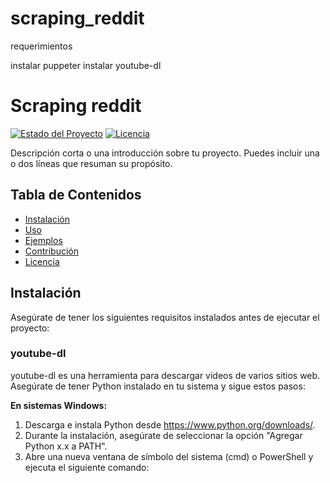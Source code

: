 # scraping_reddit

requerimientos

instalar puppeter
instalar youtube-dl

# Scraping reddit

[![Estado del Proyecto](https://img.shields.io/badge/estado-en%20desarrollo-brightgreen)](https://github.com/tu-usuario/tu-repositorio)
[![Licencia](https://img.shields.io/badge/licencia-MIT-blue)](https://opensource.org/licenses/MIT)

Descripción corta o una introducción sobre tu proyecto. Puedes incluir una o dos líneas que resuman su propósito.

## Tabla de Contenidos

- [Instalación](#instalación)
- [Uso](#uso)
- [Ejemplos](#ejemplos)
- [Contribución](#contribución)
- [Licencia](#licencia)

## Instalación

Asegúrate de tener los siguientes requisitos instalados antes de ejecutar el proyecto:

### youtube-dl

youtube-dl es una herramienta para descargar videos de varios sitios web. Asegúrate de tener Python instalado en tu sistema y sigue estos pasos:

**En sistemas Windows:**
1. Descarga e instala Python desde https://www.python.org/downloads/.
2. Durante la instalación, asegúrate de seleccionar la opción "Agregar Python x.x a PATH".
3. Abre una nueva ventana de símbolo del sistema (cmd) o PowerShell y ejecuta el siguiente comando:
